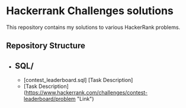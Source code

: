 # Hackerrank Challenges solutions

This repository contains my solutions to various HackerRank problems.

## Repository Structure

- SQL/
    - 
  - [contest_leaderboard.sql] [Task Description]
  - [Task Description] (https://www.hackerrank.com/challenges/contest-leaderboard/problem "Link")
  <!-- Links -->
  <!--
  [contest_leaderboard.sql]: https://github.com/imyutta/hackerrank_challenges/blob/main/SQL/contest_leaderboard.sql
  
    -->